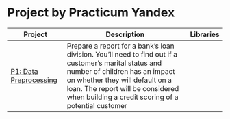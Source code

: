 # Project by Practicum Yandex
| Project | Description | Libraries |
| ------ | ------- | ------- |
|[P1: Data Preprocessing](P1_Data_Preprocessing.ipynb) | Prepare a report for a bank’s loan division. You’ll need to find out if a customer’s marital status and number of children has an impact on whether they will default on a loan. The report will be considered when building a credit scoring of a potential customer|

